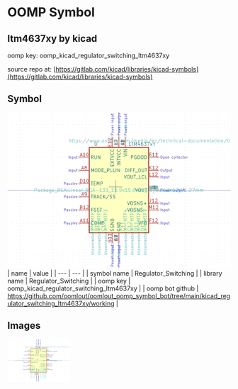 # OOMP Symbol  
## ltm4637xy  by kicad  
  
oomp key: oomp_kicad_regulator_switching_ltm4637xy  
  
source repo at: [https://gitlab.com/kicad/libraries/kicad-symbols](https://gitlab.com/kicad/libraries/kicad-symbols)  
## Symbol  
  
[![working.png](working_600.png)](working.png)  
| name | value | 
| --- | --- | 
| symbol name | Regulator_Switching | 
| library name | Regulator_Switching | 
| oomp key | oomp_kicad_regulator_switching_ltm4637xy | 
| oomp bot github | https://github.com/oomlout/oomlout_oomp_symbol_bot/tree/main/kicad_regulator_switching_ltm4637xy/working | 
## Images  
  
[![working.png](working_140.png)](working.png)  
